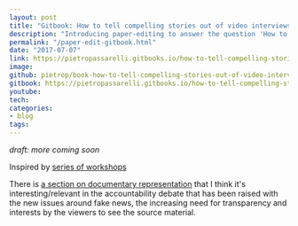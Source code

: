 ```yaml
---
layout: post
title: "Gitbook: How to tell compelling stories out of video interviews"
description: "Introducing paper-editing to answer the question 'How to craft compelling stories out of audio or video interviews?' through key story crafting concepts, this is the underlying analogue workflow that inspired autoEdit.io"
permalink: "/paper-edit-gitbook.html"
date: "2017-07-07"
link: https://pietropassarelli.gitbooks.io/how-to-tell-compelling-stories-out-of-video-inter/content/
image: 
github: pietrop/book-how-to-tell-compelling-stories-out-of-video-interviews
gitbook: https://pietropassarelli.gitbooks.io/how-to-tell-compelling-stories-out-of-video-inter/
youtube: 
tech: 
categories:
- blog
tags:
---
```


_draft: more coming soon_

Inspired by [series of workshops](https://pietropassarelli.com/wip_london_july2016.html)

There is [a section on documentary representation](https://pietropassarelli.gitbooks.io/how-to-tell-compelling-stories-out-of-video-inter/content/paper-editing/key-concepts-in-documentary-theory.html) that I think it's interesting/relevant in the accountability debate that has been raised with the new issues around fake news, the increasing need for transparency and interests by the viewers to see the source material.

<!-- 


Captions burner 
https://voxmedia.github.io/captions_burner/ 
Needs testing with vtt to see if it supports styling. 


 -->
